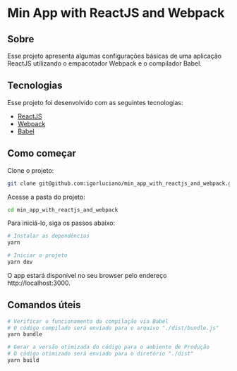 # Min App with ReactJS and Webpack

## Sobre

Esse projeto apresenta algumas configurações básicas de uma aplicação ReactJS utilizando o empacotador Webpack e o compilador Babel.

## Tecnologias

Esse projeto foi desenvolvido com as seguintes tecnologias:

- [ReactJS](https://pt-br.reactjs.org)
- [Webpack](https://webpack.js.org)
- [Babel](https://babeljs.io)

## Como começar

Clone o projeto:

```bash
git clone git@github.com:igorluciano/min_app_with_reactjs_and_webpack.git
```

Acesse a pasta do projeto:

```bash
cd min_app_with_reactjs_and_webpack
```

Para iniciá-lo, siga os passos abaixo:
```bash
# Instalar as dependências
yarn

# Iniciar o projeto
yarn dev
```

O app estará disponível no seu browser pelo endereço http://localhost:3000.
## Comandos úteis

```bash
# Verificar o funcionamento da compilação via Babel
# O código compilado será enviado para o arquivo "./dist/bundle.js"
yarn bundle
```

```bash
# Gerar a versão otimizada do código para o ambiente de Produção
# O código otimizado será enviado para o diretório "./dist"
yarn build
```
